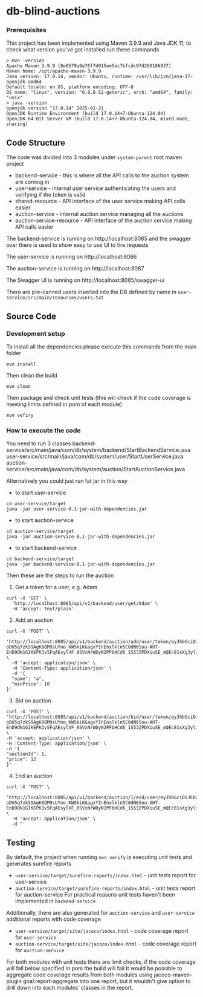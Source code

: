 # db-blind-auctions

### Prerequisites
This project has been implemented using Maven 3.9.9 and Java JDK 11, to check what version you've got installed run these commands
```
> mvn -version
Apache Maven 3.9.9 (8e8579a9e76f7d015ee5ec7bfcdc97d260186937)
Maven home: /opt/apache-maven-3.9.9
Java version: 17.0.14, vendor: Ubuntu, runtime: /usr/lib/jvm/java-17-openjdk-amd64
Default locale: en_US, platform encoding: UTF-8
OS name: "linux", version: "6.8.0-52-generic", arch: "amd64", family: "unix"
> java -version
openjdk version "17.0.14" 2025-01-21
OpenJDK Runtime Environment (build 17.0.14+7-Ubuntu-124.04)
OpenJDK 64-Bit Server VM (build 17.0.14+7-Ubuntu-124.04, mixed mode, sharing)
```

## Code Structure
The code was divided into 3 modules under `system-parent` root maven project
- backend-service - this is where all the API calls to the auction system are coming in
- user-service - internal user service authenticating the users and verifying if the token is valid
- shared-resource - API interface of the user service making API calls easier 
- auction-service - internal auction service managing all the auctions
- auction-service-resource - API interface of the auction service making API calls easier
  
The backend-service is running on http://localhost:8085 and the swagger over there is used to show easy to use UI to fire requests

The user-service is running on http://localhost:8086

The auction-service is running on http://localhost:8087

The Swagger UI is running on http://localhost:8085/swagger-ui

There are pre-canned users inserted into the DB defined by name in `user-service/src/main/resources/users.txt`


## Source Code

### Development setup
To install all the dependencies please execute this commands from the main folder
```
mvn install
```
Then clean the build
```
mvn clean
```
Then package and check unit tests (this will check if the code coverage is meeting limits defined in pom of each module)
```
mvn vefiry
```
### How to execute the code
You need to run 3 classes
backend-service/src/main/java/com/db/system/backend/StartBackendService.java
user-service/src/main/java/com/db/system/user/StartUserService.java
auction-service/src/main/java/com/db/system/auction/StartAuctionService.java

Alternatively you could just run fat jar in this way
- to start user-service
```
cd user-service/target
java -jar user-service-0.1-jar-with-dependencies.jar
```
- to start auction-service
```
cd auction-service/target
java -jar auction-service-0.1-jar-with-dependencies.jar
```
- to start backend-service
```
cd backend-service/target
java -jar backend-service-0.1-jar-with-dependencies.jar
```

Then these are the steps to run the auction
1. Get a token for a user, e.g. Adam
```
curl -X 'GET' \
  'http://localhost:8085/api/v1/backend/user/get/Adam' \
  -H 'accept: text/plain'
```
2. Add an auction
```
curl -X 'POST' \
  'http://localhost:8085/api/v1/backend/auction/add/user/token/eyJhbGciOiJFUzUxMiJ9.eyJzdWIiOiJBZGFtIiwiZXhwIjoxNzM5OTA4NTk0LCJpZCI6Mn0.AFtxTj0h0TzTLVzTcLRJ1Fj2dBmgKxfz7h-oDU5q7zkS9AgK8QM9sUYno_KW5kiKGagxYInEnxlkln5C0dN6Sou-AHT-EnD9ON1GIKEPK3v5FqAEsylVF_8SVxNrWDyN2PFbHCd6_1S53ZPDXiuSE_mQEc81sXg3yliQE8PZontJCKco' \
  -H 'accept: application/json' \
  -H 'Content-Type: application/json' \
  -d '{
  "name": "a",
  "minPrice": 10
}'
```
3. Bid on auction
```
curl -X 'POST' \
'http://localhost:8085/api/v1/backend/auction/bid/user/token/eyJhbGciOiJFUzUxMiJ9.eyJzdWIiOiJBZGFtIiwiZXhwIjoxNzM5OTA4NTk0LCJpZCI6Mn0.AFtxTj0h0TzTLVzTcLRJ1Fj2dBmgKxfz7h-oDU5q7zkS9AgK8QM9sUYno_KW5kiKGagxYInEnxlkln5C0dN6Sou-AHT-EnD9ON1GIKEPK3v5FqAEsylVF_8SVxNrWDyN2PFbHCd6_1S53ZPDXiuSE_mQEc81sXg3yliQE8PZontJCKco' \
-H 'accept: application/json' \
-H 'Content-Type: application/json' \
-d '{
"auctionId": 1,
"price": 12
}'
```
4. End an auction
```
curl -X 'POST' \
  'http://localhost:8085/api/v1/backend/auction/1/end/user/eyJhbGciOiJFUzUxMiJ9.eyJzdWIiOiJBZGFtIiwiZXhwIjoxNzM5OTA4NTk0LCJpZCI6Mn0.AFtxTj0h0TzTLVzTcLRJ1Fj2dBmgKxfz7h-oDU5q7zkS9AgK8QM9sUYno_KW5kiKGagxYInEnxlkln5C0dN6Sou-AHT-EnD9ON1GIKEPK3v5FqAEsylVF_8SVxNrWDyN2PFbHCd6_1S53ZPDXiuSE_mQEc81sXg3yliQE8PZontJCKco' \
  -H 'accept: application/json' \
  -d ''
```
## Testing
By default, the project when running `mvn verify` is executing unit tests and generates surefire reports
- `user-service/target/surefire-reports/index.html` - unit tests report for user-service
- `auction-service/target/surefire-reports/index.html` - unit tests report for auction-service
For practical reasons unit tests haven't been implemented in `backend-service`
 
Additionally, there are also generated for `auction-service` and `user-service` additional reports with code coverage
- `user-service/target/site/jacoco/index.html` - code coverage report for `user-service`
- `auction-service/target/site/jacoco/index.html` - code coverage report for `auction-service`

For both modules with unit tests there are limit checks, if the code coverage will fall below specified in pom the build will fail
It would be possible to aggregate code coverage results from both modules using jacoco-maven-plugin goal:report-aggregate into one report, but it wouldn't give option to drill down into each modules' classes in the report.
